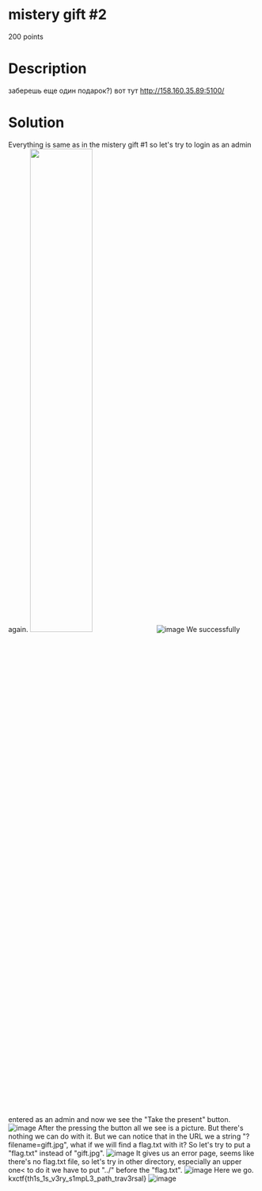 # mistery gift #2
200 points
# Description
заберешь еще один подарок?) вот тут http://158.160.35.89:5100/
# Solution
Everything is same as in the mistery gift #1 so let's try to login as an admin again.
<img src="https://github.com/danzyxd/CTFs/assets/144260597/57fc7f0e-1c7d-4431-8b5b-0d39172f7e0c" width=50% height=50%>
![image](https://github.com/danzyxd/CTFs/assets/144260597/57fc7f0e-1c7d-4431-8b5b-0d39172f7e0c)
We successfully entered as an admin and now we see the "Take the present" button.
![image](https://github.com/danzyxd/CTFs/assets/144260597/8f130b22-130f-4c3a-b0bf-0bd77e3995ef)
After the pressing the button all we see is a picture. But there's nothing we can do with it. But we can notice that in the URL we a string "?filename=gift.jpg", what if we will find a flag.txt with it? So let's try to put a "flag.txt" instead of "gift.jpg".
![image](https://github.com/danzyxd/CTFs/assets/144260597/8a46578b-6bdf-47d3-8eaa-ed5d54c8a7d1)
It gives us an error page, seems like there's no flag.txt file, so let's try in other directory, especially an upper one< to do it we have to put "../" before the "flag.txt".
![image](https://github.com/danzyxd/CTFs/assets/144260597/10bbf30d-dccf-46be-9908-ba869fe5d17d)
Here we go. kxctf{th1s_1s_v3ry_s1mpL3_path_trav3rsal}
![image](https://github.com/danzyxd/CTFs/assets/144260597/167ee4ec-3648-433b-9c07-2ffe65af03d8)
